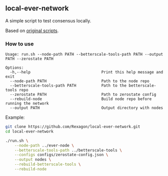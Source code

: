 ## local-ever-network

A simple script to test consensus locally.

Based on [original scripts](https://github.com/tonlabs/ever-node/tree/master/tests/test_run_net).

### How to use

```
Usage: run.sh --node-path PATH --betterscale-tools-path PATH --output PATH --zerostate PATH

Options:
  -h,--help                               Print this help message and exit
  --node-path PATH                        Path to the node repo
  --betterscale-tools-path PATH           Path to the betterscale-tools repo
  --zerostate PATH                        Path to zerostate config
  --rebuild-node                          Build node repo before running the network
  --output PATH                           Output directory with nodes
```

Example:
```bash
git clone https://github.com/Rexagon/local-ever-network.git
cd local-ever-network

./run.sh \
    --node-path ../ever-node \
    --betterscale-tools-path ../betterscale-tools \
    --configs configs/zerostate-config.json \
    --output nodes \
    --rebuild-betterscale-tools \
    --rebuild-node
```

